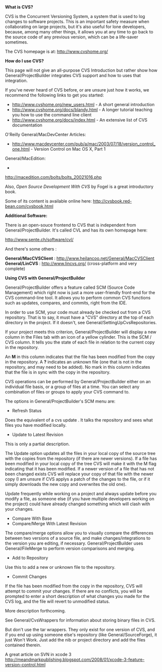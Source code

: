


**What is CVS?**

CVS is the Concurrent Versioning System, a system that is used to log changes to software projects. This is an important safety measure when collaborating on large projects, but it's also useful for lone developers, because, among many other things, it allows you at any time to go back to the source code of any previous version, which can be a life-saver sometimes.

The CVS homepage is at: http://www.cvshome.org/

**How do I use CVS?**

This page will not give an all-purpose CVS Introduction but rather show how General/ProjectBuilder integrates CVS support and how to uses that integration.

If you've never heard of CVS before, or are unsure just how it works, we recommend the following links to get you started:


* http://www.cvshome.org/new_users.html - A short general introduction
* http://www.cvshome.org/docs/blandy.html - A longer tutorial teaching you how to use the command line client
* http://www.cvshome.org/docs/index.html - An extensive list of CVS documentation


O'Reilly General/MacDevCenter Articles:

* http://www.macdevcenter.com/pub/a/mac/2003/07/18/version_control_one.html - Version Control on Mac OS X, Part 1


General/MacEdition:

*
http://macedition.com/bolts/bolts_20021016.php


Also, _Open Source Development With CVS_ by Fogel is a great introductory book.

Some of its content is available online here: http://cvsbook.red-bean.com/cvsbook.html

**Additional Software:**

There is an open-souce frontend to CVS that is independent from General/ProjectBuilder. It's called CVL and has its own homepage here:

http://www.sente.ch/software/cvl/

And there's some others :

**General/MacCVSClient** : http://www.heilancoo.net/General/MacCVSClient
**General/LinCVS** : http://www.lincvs.org/ (cross-platform and very complete) 

**Using CVS with General/ProjectBuilder**

General/ProjectBuilder offers a feature called SCM (Source Code Management) which right now is just a more user-friendly front-end for the CVS command-line tool.  It allows you to perform common CVS functions such as updates, compares, and commits, right from the IDE.

In order to use SCM, your code must already be checked out from a CVS repository.  That is to say, it must have a "CVS" directory at the top of each directory in the project.  If it doesn't, see General/SettingUpCvsRepositories.

If your project meets this criterion, General/ProjectBuilder will display a new column in the Files tab with an icon of a yellow cylinder.  This is the SCM / CVS column.  It tells you the state of each file in relation to the current copy in the repository.

An **M** in this column indicates that  the file has been modified from the copy in the repository.  A **?** indicates an unknown file (one that is not in the repository, and may need to be added).  No mark in this column indicates that the file is in sync with the copy in the repository.

CVS operations can be performed by General/ProjectBuilder either on an individual file basis, or a group of files at a time.  You can select any combination of files or groups to apply your CVS command to.

The options in General/ProjectBuilder's SCM menu are:


* Refresh Status

Does the equivalent of a     cvs update .  It talks the repository and sees what files you have modified locally.

* Update to Latest Revision

This is only a partial description.

The Update option updates all the files in your local copy of the source tree with the copies from the repository (if there are newer versions).  If a file has been modified in your local copy of the tree CVS will make it with the M flag indicating that it has been modified.  If a newer version of a file that has not been changed exists CVS will replace your copy of that file with the newer copy (I am unsure if CVS applys a patch of the changes to the file, or if it simply downloads the new copy and overwrites the old one).

Update frequently while working on a project and always update before you modify a file, as someone else (if you have multiple developers working on the project) could have already changed something which will clash with your changes.

* Compare With Base
* Compare/Merge With Latest Revision

The compare/merge options allow you to visually compare the differences between two versions of a source file, and make changes/integrations to the version you are editing, if necessary.  General/ProjectBuilder uses General/FileMerge to perform version comparisons and merging.


* Add to Repository

Use this to add a new or unknown file to the repository.

* Commit Changes

If the file has been modified from the copy in the repository, CVS will attempt to commit your changes.  If there are no conflicts, you will be prompted to enter a short description of what changes you made for the CVS log, and the file will revert to unmodified status.


More description forthcoming.

See General/CvsWrappers for information about storing binary files in CVS.

But don't use the tar wrappers.  They only exist for one version of CVS, and if you end up using someone else's repository (like General/SourceForge), it just Won't Work.  Just add the nib or project directory and add the files contained therein.


A great article on SVN in xcode 3
http://meandmarkpublishing.blogspot.com/2008/01/xcode-3-feature-version-control.html